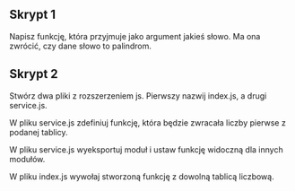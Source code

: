 ## Skrypt 1

Napisz funkcję, która przyjmuje jako argument jakieś słowo. Ma ona zwrócić, czy dane słowo to palindrom.


## Skrypt 2

Stwórz dwa pliki z rozszerzeniem js.
Pierwszy nazwij index.js, a drugi service.js.

W pliku service.js zdefiniuj funkcję, która będzie zwracała liczby pierwse z podanej tablicy.

W pliku service.js wyeksportuj moduł i ustaw funkcję widoczną dla innych modułów.

W pliku index.js wywołaj stworzoną funkcję z dowolną tablicą liczbową.
